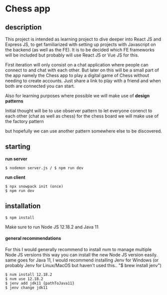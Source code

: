 # Chess app
## description
This project is intended as learning project to dive deeper into React JS and Express JS, to get familiarized with
setting up projects with Javascript on the backend (as well as the FE). It is to be decided which FE frameworks will be
included but probably will use React JS or Vue JS for this.

First iteration will only consist on a chat application where people can connect to and chat with each other.
But later on this will be a small part of the app namely the Chess app to play a digital game of Chess without needing to create accounts.
Just share a link to play with a friend and when both are connected you can start.

Also for learning purposes where possible we will make use of **design patterns**

Initial thought will be to use observer pattern to let everyone conenct to each other (chat as well as chess)
for the chess board we will make use of the factory pattern

but hopefully we can use another pattern somewhere else to be discovered.

## starting

**run server**

    $ nodemon server.js / $ npm run dev

**run client**

    $ npx snowpack init (once)
    $ npm run dev
## installation
    $ npm install
Make sure to run Node JS 12.18.2 and Java 11

#### general recommendations
For this I would generally recommend 
to install nvm to manage multiple Node JS versions this way you can install the new Node JS version easily.
same goes for Java 11, I would recommend installing Jenv for Windows
(or probably Jenv for Linux/MacOS but haven't used this.. "$ brew install jenv")

    $ nvm install 12.18.2 
    $ nvm use 12.18.2
    $ jenv add jdk11 {pathToJava11}
    $ jenv change jdk11